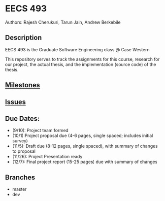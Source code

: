 # EECS 493
Authors: Rajesh Cherukuri, Tarun Jain, Andrew Berkebile

## Description
EECS 493 is the Graduate Software Engineering class @ Case Western

This repository serves to track the assignments for this course, research for our project, the actual thesis, and the implementation (source code) of the thesis.

## [Milestones](https://github.com/rxc178/eecs-493/issues/milestones)

## [Issues](https://github.com/rxc178/eecs-493/issues)


## Due Dates:

* (9/10): Project team formed
* (10/1) Project proposal due (4-6 pages, single spaced; includes initial survey)
* (11/5): Draft due (8-12 pages, single spaced), with summary of changes to proposal
* (11/26): Project Presentation ready
* (12/7): Final project report (15-25 pages) due with summary of changes

## Branches
  * master
  * dev